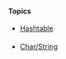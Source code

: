 #### Topics
* [Hashtable](https://www.geeksforgeeks.org/hashtable-in-java/)
####
* [Char/String](https://beginnersbook.com/2014/06/how-to-convert-char-to-string-and-a-string-to-char-in-java/)
